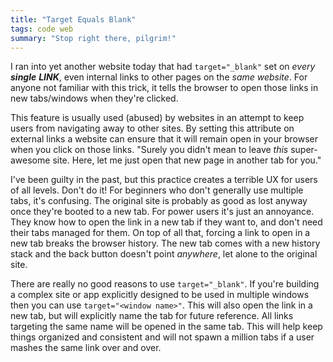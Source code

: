 ```yaml
---
title: "Target Equals Blank"
tags: code web
summary: "Stop right there, pilgrim!"
---
```

I ran into yet another website today that had `target="_blank"` set on *every* **_single_** **_LINK_**, even internal links to other pages on the *same website*. For anyone not familiar with this trick, it tells the browser to open those links in new tabs/windows when they're clicked.

This feature is usually used (abused) by websites in an attempt to keep users from navigating away to other sites. By setting this attribute on external links a website can ensure that it will remain open in your browser when you click on those links. "Surely you didn't mean to leave *this* super-awesome site. Here, let me just open that new page in another tab for you."

I've been guilty in the past, but this practice creates a terrible UX for users of all levels. Don't do it! For beginners who don't generally use multiple tabs, it's confusing. The original site is probably as good as lost anyway once they're booted to a new tab. For power users it's just an annoyance. They know how to open the link in a new tab if they want to, and don't need their tabs managed for them. On top of all that, forcing a link to open in a new tab breaks the browser history. The new tab comes with a new history stack and the back button doesn't point *anywhere*, let alone to the original site.

There are really no good reasons to use `target="_blank"`. If you're building a complex site or app explicitly designed to be used in multiple windows then you can use `target="<window name>"`. This will also open the link in a new tab, but will explicitly name the tab for future reference. All links targeting the same name will be opened in the same tab. This will help keep things organized and consistent and will not spawn a million tabs if a user mashes the same link over and over.